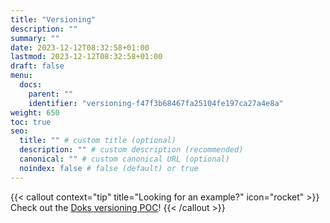 ```yaml
---
title: "Versioning"
description: ""
summary: ""
date: 2023-12-12T08:32:58+01:00
lastmod: 2023-12-12T08:32:58+01:00
draft: false
menu:
  docs:
    parent: ""
    identifier: "versioning-f47f3b68467fa25104fe197ca27a4e8a"
weight: 650
toc: true
seo:
  title: "" # custom title (optional)
  description: "" # custom description (recommended)
  canonical: "" # custom canonical URL (optional)
  noindex: false # false (default) or true
---
```


{{< callout context="tip" title="Looking for an example?" icon="rocket" >}}
Check out the [Doks versioning POC](https://github.com/h-enk/doks-versioning-poc)!
{{< /callout >}}

